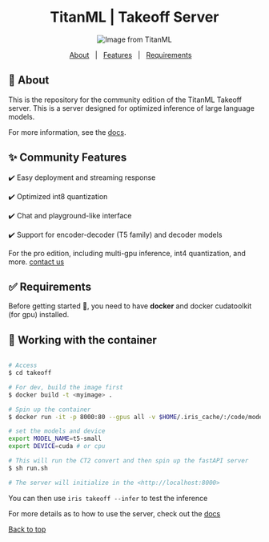 <h1 align="center">TitanML | Takeoff Server</h1>




<p align="center">
  <img src="https://github.com/titanml/takeoff/assets/6034059/5b561d1a-7be3-4258-bd4d-bb670fdb2c1e" alt="Image from TitanML">
</p>

<p align="center">
  <a href="#dart-about">About</a> &#xa0; | &#xa0; 
  <a href="#sparkles-community-features">Features</a> &#xa0; | &#xa0;
  <a href="#white_check_mark-requirements">Requirements</a> &#xa0; &#xa0;
</p>

## :dart: About ##

This is the repository for the community edition of the TitanML Takeoff server. This is a server designed for optimized inference of large language models. 

For more information, see the [docs](https://docs.titanml.co/docs/titan-takeoff/getting-started).

## :sparkles: Community Features ##

:heavy_check_mark: Easy deployment and streaming response

:heavy_check_mark: Optimized int8 quantization

:heavy_check_mark: Chat and playground-like interface

:heavy_check_mark: Support for encoder-decoder (T5 family) and decoder models

For the pro edition, including multi-gpu inference, int4 quantization, and more. [contact us](mailto:hello@titanml.co)

## :white_check_mark: Requirements ##

Before getting started :checkered_flag:, you need to have __docker__ and docker cudatoolkit (for gpu) installed. 

## :checkered_flag: Working with the container ##

```bash

# Access
$ cd takeoff

# For dev, build the image first 
$ docker build -t <myimage> . 

# Spin up the container
$ docker run -it -p 8000:80 --gpus all -v $HOME/.iris_cache/:/code/models/ -v  --entrypoint /bin/bash myimage:latest

# set the models and device
export MODEL_NAME=t5-small
export DEVICE=cuda # or cpu

# This will run the CT2 convert and then spin up the fastAPI server
$ sh run.sh 

# The server will initialize in the <http://localhost:8000>
```

You can then use `iris takeoff --infer` to test the inference 

For more details as to how to use the server, check out the [docs](https://docs.titanml.co)

<a href="#top">Back to top</a>
